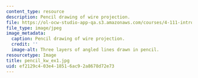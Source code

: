 ```yaml
---
content_type: resource
description: Pencil drawing of wire projection.
file: https://ol-ocw-studio-app-qa.s3.amazonaws.com/courses/4-111-introduction-to-architecture-environmental-design-spring-2014/ef2129c403e418516ac92a8678d72e73_pencil_kw_ex1.jpg
file_type: image/jpeg
image_metadata:
  caption: Pencil drawing of wire projection.
  credit: ''
  image-alt: Three layers of angled lines drawn in pencil.
resourcetype: Image
title: pencil_kw_ex1.jpg
uid: ef2129c4-03e4-1851-6ac9-2a8678d72e73
---
```

